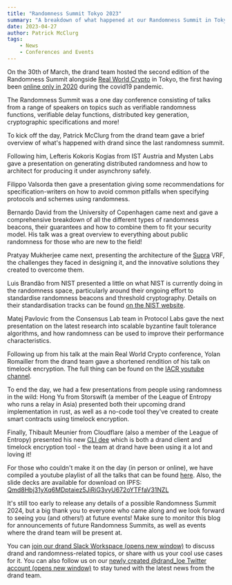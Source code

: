 ```yaml
---
title: "Randomness Summit Tokyo 2023"
summary: "A breakdown of what happened at our Randomness Summit in Tokyo"
date: 2023-04-27
author: Patrick McClurg
tags:
    - News
    - Conferences and Events
---
```


On the 30th of March, the drand team hosted the second edition of the Randomness Summit alongside [Real World Crypto](https://rwc.iacr.org) in Tokyo, the first having been [online only in 2020](https://randomness2020.com) during the covid19 pandemic.

The Randomness Summit was a one day conference consisting of talks from a range of speakers on topics such as verifiable randomness functions, verifiable delay functions, distributed key generation, cryptographic specifications and more!

To kick off the day, Patrick McClurg from the drand team gave a brief overview of what's happened with drand since the last randomness summit. 

Following him, Lefteris Kokoris Kogias from IST Austria and Mysten Labs gave a presentation on generating distributed randomness and how to architect for producing it under asynchrony safely.

Filippo Valsorda then gave a presentation giving some recommendations for specification-writers on how to avoid common pitfalls when specifying protocols and schemes using randomness.

Bernardo David from the University of Copenhagen came next and gave a comprehensive breakdown of all the different types of randomness beacons, their guarantees and how to combine them to fit your security model. His talk was a great overview to everything about public randomness for those who are new to the field!

Pratyay Mukherjee came next, presenting the architecture of the [Supra](https://supraoracles.com/) VRF, the challenges they faced in designing it, and the innovative solutions they created to overcome them.

Luis Brandão from NIST presented a little on what NIST is currently doing in the randomness space, particularly around their ongoing effort to standardise randomness beacons and threshold cryptography. Details on their standardisation tracks can be found [on the NIST website](https://csrc.nist.gov/projects/interoperable-randomness-beacons).

Matej Pavlovic from the Consensus Lab team in Protocol Labs gave the next presentation on the latest research into scalable byzantine fault tolerance algorithms, and how randomness can be used to improve their performance characteristics.

Following up from his talk at the main Real World Crypto conference, Yolan Romailler from the drand team gave a shortened rendition of his talk on timelock encryption. The full thing can be found on the [IACR youtube channel](https://www.youtube.com/watch?v=Xh849Ij3lhU).

To end the day, we had a few presentations from people using randomness in the wild: 
Hong Yu from Storswift (a member of the League of Entropy who runs a relay in Asia) presented both their upcoming drand implementation in rust, as well as a no-code tool they've created to create smart contracts using timelock encryption.

Finally, Thibault Meunier from Cloudflare (also a member of the League of Entropy) presented his new [CLI dee](https://github.com/thibmeu/drand-rs) which is both a drand client and timelock encryption tool - the team at drand have been using it a lot and loving it!

For those who couldn't make it on the day (in person or online), we have compiled a youtube playlist of all the talks that can be found [here](https://www.youtube.com/watch?v=U4bEewhZIus&list=PLhuBigpl7lqtE883Z3I6FCrtjmVOJ7A9c).
Also, the slide decks are available for download on IPFS: [Qmd8Hbj31yXq6MDptaiez5JiRiG3vyU672oYTFfaV31NZL](https://ipfs.io/ipfs/Qmd8Hbj31yXq6MDptaiez5JiRiG3vyU672oYTFfaV31NZL)

It's still too early to release any details of a possible Randomness Summit 2024, but a big thank you to everyone who came along and we look forward to seeing you (and others!) at future events! Make sure to monitor this blog for announcements of future Randomness Summits, as well as events where the drand team will be present at.

You can [join our drand Slack Workspace (opens new window)](https://join.slack.com/t/drandworkspace/shared_invite/zt-19u4rf6if-bf7lxIvF2zYn4~TrBwfkiA) to discuss drand and randomness-related topics, or share with us your cool use cases for it. You can also follow us on our [newly created @drand_loe Twitter account (opens new window)](https://twitter.com/drand_loe) to stay tuned with the latest news from the drand team.
